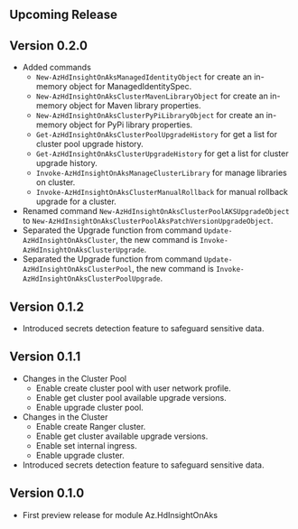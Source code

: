 <!--
    Please leave this section at the top of the change log.

    Changes for the upcoming release should go under the section titled "Upcoming Release", and should adhere to the following format:

    ## Upcoming Release
    * Overview of change #1
        - Additional information about change #1
    * Overview of change #2
        - Additional information about change #2
        - Additional information about change #2
    * Overview of change #3
    * Overview of change #4
        - Additional information about change #4

    ## YYYY.MM.DD - Version X.Y.Z (Previous Release)
    * Overview of change #1
        - Additional information about change #1
-->
## Upcoming Release

## Version 0.2.0
* Added commands
  - `New-AzHdInsightOnAksManagedIdentityObject` for create an in-memory object for ManagedIdentitySpec.
  - `New-AzHdInsightOnAksClusterMavenLibraryObject` for create an in-memory object for Maven library properties.
  - `New-AzHdInsightOnAksClusterPyPiLibraryObject` for create an in-memory object for PyPi library properties.
  - `Get-AzHdInsightOnAksClusterPoolUpgradeHistory` for get a list for cluster pool upgrade history.
  - `Get-AzHdInsightOnAksClusterUpgradeHistory` for get a list for cluster upgrade history.
  - `Invoke-AzHdInsightOnAksManageClusterLibrary` for manage libraries on cluster.
  - `Invoke-AzHdInsightOnAksClusterManualRollback` for manual rollback upgrade for a cluster.
* Renamed command `New-AzHdInsightOnAksClusterPoolAKSUpgradeObject` to `New-AzHdInsightOnAksClusterPoolAksPatchVersionUpgradeObject`. 
* Separated the Upgrade function from command `Update-AzHdInsightOnAksCluster`, the new command is `Invoke-AzHdInsightOnAksClusterUpgrade`. 
* Separated the Upgrade function from command `Update-AzHdInsightOnAksClusterPool`, the new command is `Invoke-AzHdInsightOnAksClusterPoolUpgrade`.

## Version 0.1.2
* Introduced secrets detection feature to safeguard sensitive data.

## Version 0.1.1
* Changes in the Cluster Pool
  - Enable create cluster pool with user network profile.
  - Enable get cluster pool available upgrade versions.
  - Enable upgrade cluster pool.
* Changes in the Cluster
  - Enable create Ranger cluster.
  - Enable get cluster available upgrade versions.
  - Enable set internal ingress.
  - Enable upgrade cluster.
* Introduced secrets detection feature to safeguard sensitive data.

## Version 0.1.0
* First preview release for module Az.HdInsightOnAks

